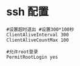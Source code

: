 # ssh 配置

```
#设置超时退出 #设置300*100秒
ClientAliveInterval 300
ClientAliveCountMax 100

#允许root登录
PermitRootLogin yes


```
